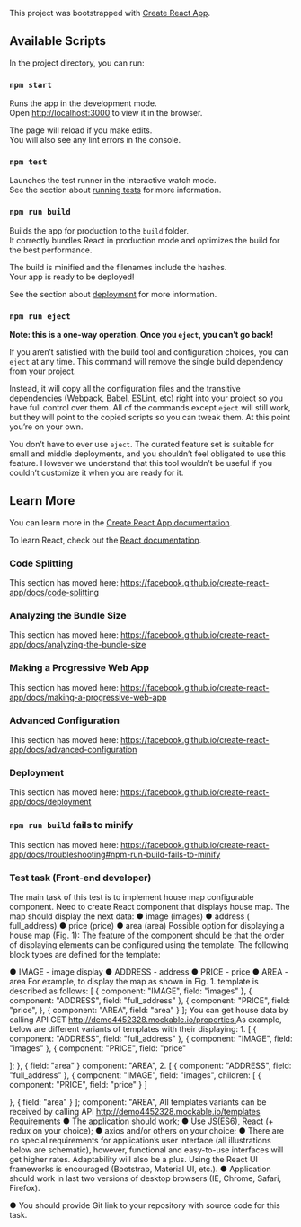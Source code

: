This project was bootstrapped with [Create React App](https://github.com/facebook/create-react-app).

## Available Scripts

In the project directory, you can run:

### `npm start`

Runs the app in the development mode.<br>
Open [http://localhost:3000](http://localhost:3000) to view it in the browser.

The page will reload if you make edits.<br>
You will also see any lint errors in the console.

### `npm test`

Launches the test runner in the interactive watch mode.<br>
See the section about [running tests](https://facebook.github.io/create-react-app/docs/running-tests) for more information.

### `npm run build`

Builds the app for production to the `build` folder.<br>
It correctly bundles React in production mode and optimizes the build for the best performance.

The build is minified and the filenames include the hashes.<br>
Your app is ready to be deployed!

See the section about [deployment](https://facebook.github.io/create-react-app/docs/deployment) for more information.

### `npm run eject`

**Note: this is a one-way operation. Once you `eject`, you can’t go back!**

If you aren’t satisfied with the build tool and configuration choices, you can `eject` at any time. This command will remove the single build dependency from your project.

Instead, it will copy all the configuration files and the transitive dependencies (Webpack, Babel, ESLint, etc) right into your project so you have full control over them. All of the commands except `eject` will still work, but they will point to the copied scripts so you can tweak them. At this point you’re on your own.

You don’t have to ever use `eject`. The curated feature set is suitable for small and middle deployments, and you shouldn’t feel obligated to use this feature. However we understand that this tool wouldn’t be useful if you couldn’t customize it when you are ready for it.

## Learn More

You can learn more in the [Create React App documentation](https://facebook.github.io/create-react-app/docs/getting-started).

To learn React, check out the [React documentation](https://reactjs.org/).

### Code Splitting

This section has moved here: https://facebook.github.io/create-react-app/docs/code-splitting

### Analyzing the Bundle Size

This section has moved here: https://facebook.github.io/create-react-app/docs/analyzing-the-bundle-size

### Making a Progressive Web App

This section has moved here: https://facebook.github.io/create-react-app/docs/making-a-progressive-web-app

### Advanced Configuration

This section has moved here: https://facebook.github.io/create-react-app/docs/advanced-configuration

### Deployment

This section has moved here: https://facebook.github.io/create-react-app/docs/deployment

### `npm run build` fails to minify

This section has moved here: https://facebook.github.io/create-react-app/docs/troubleshooting#npm-run-build-fails-to-minify

 
 
 ### Test task (Front-end developer)
The main task of this test is to implement house map configurable component.
Need to create React component that displays house map. The map should display the next data:
● image (​images)​
● address (​full_address)​
● price (​price)​
● area (​area)​
Possible option for displaying a house map (Fig. 1):
 The feature of the component should be that the order of displaying elements can be configured using the template. The following block types are defined for the template:

 ● IMAGE - image display
● ADDRESS - address
● PRICE - price
● AREA - area
For example, to display the map as shown in Fig. 1. template is described as follows:
[
{
component: "IMAGE",
field: "​images" },
{
component: "ADDRESS",
field: "full_address" },
{
component: "PRICE",
field: "price", },
{
component: "AREA",
field: "area" }
]​;
You can get house data by calling API GET ​http://demo4452328.mockable.io/properties.​
As example, below are different variants of templates with their displaying:
 1.
[
{
component: "ADDRESS",
field: "full_address" },
{
component: "IMAGE",
field: "​images" },
{
component: "PRICE",
field: "price"

 ]​;
}, {
field: "area" }
component: "AREA",
 2.
[
{
component: "ADDRESS",
field: "full_address" },
{
component: "IMAGE",
field: "​images", children: [
{
component: "PRICE",
field: "price" }
]

 }, {
field: "area" }
]​;
component: "AREA",
 All templates variants can be received by calling API
http://demo4452328.mockable.io/templates
Requirements
● The application should work;
● Use JS(ES6), React (+ redux on your choice);
● axios and/or others on your choice;
● There are no special requirements for application’s user interface (all illustrations
below are schematic), however, functional and easy-to-use interfaces will get higher rates. Adaptability will also be a plus. Using the React UI frameworks is encouraged (Bootstrap, Material UI, etc.).
● Application should work in last two versions of desktop browsers (IE, Chrome, Safari, Firefox).
 
 ● You should provide Git link to your repository with source code for this task.

